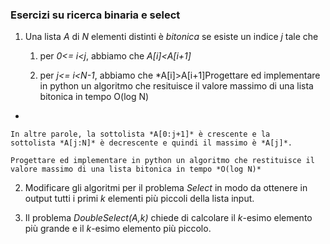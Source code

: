 
### Esercizi su ricerca binaria e select ###

1. Una lista *A* di *N* elementi distinti è *bitonica*  se esiste un indice *j* tale che

    1. per *0<= i<j*, abbiamo che  *A[i]<A[i+1]*

    2. per *j<= i<N-1*, abbiamo che *A[i]>A[i+1]Progettare ed implementare in python un algoritmo che resituisce il valore massimo di una lista bitonica in tempo O(log N)

*

    In altre parole, la sottolista *A[0:j+1]* è crescente e la 
    sottolista *A[j:N]* è decrescente e quindi il massimo è *A[j]*.

    Progettare ed implementare in python un algoritmo che restituisce il
    valore massimo di una lista bitonica in tempo *O(log N)*

2. Modificare gli algoritmi per il problema *Select* in modo da ottenere
        in output tutti i primi *k* elementi più piccoli della lista input.

3. Il problema *DoubleSelect(A,k)* chiede  di calcolare il *k*-esimo elemento più grande e il *k*-esimo elemento più piccolo.

